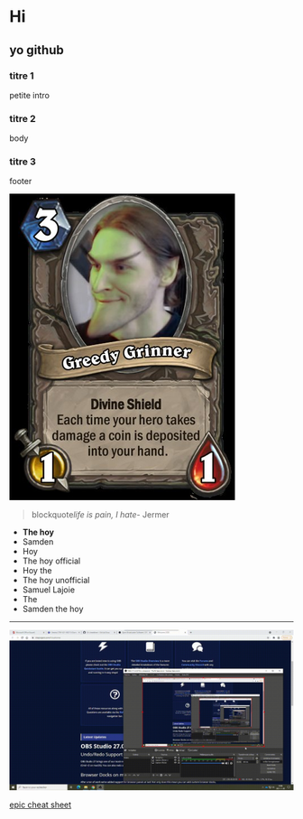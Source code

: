 # Hi

## yo github

### titre 1

petite intro

### titre 2

body

### titre 3

footer


![greedy_grinner](medias/Greedy_Grinner_Hearthstone.jpg)

> blockquote*life is pain, I hate-* Jermer


-  **The hoy**
-  Samden
-  Hoy
-  The hoy official
-  Hoy the
-  The hoy unofficial
-  Samuel Lajoie
-  The
-  Samden the hoy

---

![awesome](medias/ok.gif)

[epic cheat sheet](https://www.markdownguide.org/cheat-sheet/)
